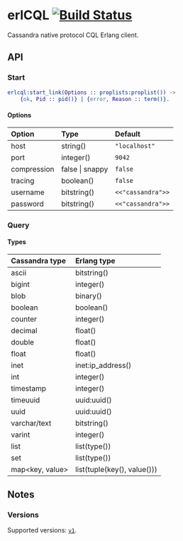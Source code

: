 # erlCQL [![Build Status][travis_ci_image]][travis_ci]

Cassandra native protocol CQL Erlang client.

## API

### Start

``` erlang
erlcql:start_link(Options :: proplists:proplist()) ->
    {ok, Pid :: pid()} | {error, Reason :: term()}.
```

#### Options

| Option      | Type                    | Default           |
|:----------- |:----------------------- |:----------------- |
| host        | string()                | `"localhost"`     |
| port        | integer()               | `9042`            |
| compression | false &#124; snappy     | `false`           |
| tracing     | boolean()               | `false`           |
| username    | bitstring()             | `<<"cassandra">>` |
| password    | bitstring()             | `<<"cassandra">>` |

### Query

#### Types

| Cassandra type  | Erlang type                 |
|:--------------- |:--------------------------- |
| ascii           | bitstring()                 |
| bigint          | integer()                   |
| blob            | binary()                    |
| boolean         | boolean()                   |
| counter         | integer()                   |
| decimal         | float()                     |
| double          | float()                     |
| float           | float()                     |
| inet            | inet:ip_address()           |
| int             | integer()                   |
| timestamp       | integer()                   |
| timeuuid        | uuid:uuid()                 |
| uuid            | uuid:uuid()                 |
| varchar/text    | bitstring()                 |
| varint          | integer()                   |
| list<type>      | list(type())                |
| set<type>       | list(type())                |
| map<key, value> | list(tuple(key(), value())) |

## Notes

### Versions

Supported versions: [`v1`][proto_v1].

[travis_ci]: https://travis-ci.org/rpt/erlcql
[travis_ci_image]: https://travis-ci.org/rpt/erlcql.png
[proto_v1]:
https://raw.github.com/apache/cassandra/trunk/doc/native_protocol_v1.spec
